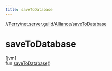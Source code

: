 ```yaml
---
title: saveToDatabase
---
```

//[Perry](../../../index.html)/[net.server.guild](../index.html)/[Alliance](index.html)/[saveToDatabase](save-to-database.html)



# saveToDatabase



[jvm]\
fun [saveToDatabase](save-to-database.html)()





